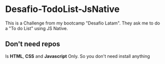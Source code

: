 # Desafio-TodoList-JsNative

This is a Challenge from my bootcamp "Desafío Latam". They ask me to do a "To do List" using JS Native.

## Don't need repos

Is **HTML**, **CSS** and **Javascript** Only. So you don't need install anything
